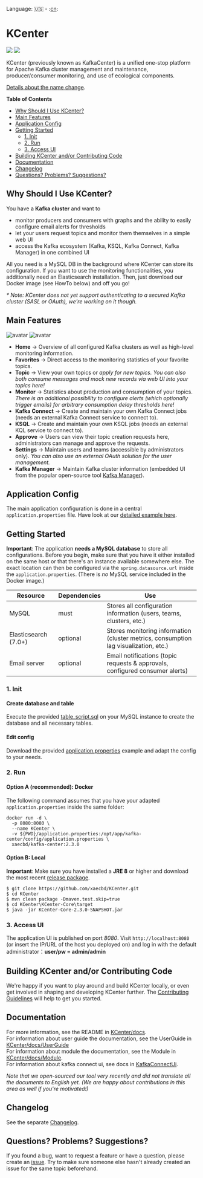 Language: :us: - :[cn](./README_zh.md):
# KCenter

![](https://img.shields.io/badge/java-1.8+-green.svg)
![](https://img.shields.io/badge/maven-3.5+-green.svg)

KCenter (previously known as KafkaCenter) is a unified one-stop platform for Apache Kafka cluster management and maintenance, producer/consumer monitoring, and use of ecological components. 

[Details about the name change](https://github.com/xaecbd/KCenter/issues/123).


**Table of Contents**
  - [Why Should I Use KCenter?](#why-should-i-use-KCenter)
  - [Main Features](#main-features)
  - [Application Config](#application-config)
  - [Getting Started](#getting-started)
    - [1. Init](#1-init)
    - [2. Run](#2-run)
    - [3. Access UI](#3-access-ui)
  - [Building KCenter and/or Contributing Code](#building-KCenter-andor-contributing-code)
  - [Documentation](#documentation)
  - [Changelog](#changelog)
  - [Questions? Problems? Suggestions?](#questions-problems-suggestions)


## Why Should I Use KCenter?

You have a **Kafka cluster** and want to
- monitor producers and consumers with graphs and the ability to easily configure email alerts for thresholds
- let your users request topics and monitor them themselves in a simple web UI
- access the Kafka ecosystem (Kafka, KSQL, Kafka Connect, Kafka Manager) in one combined UI

All you need is a MySQL DB in the background where KCenter can store its configuration. If you want to use the monitoring functionalities, you additionally need an Elasticsearch installation.
Then, just download our Docker image (see HowTo below) and off you go!

*\* Note: KCenter does not yet support authenticating to a secured Kafka cluster (SASL or OAuth), we're working on it though.*


## Main Features
![avatar](docs/images/kafka-center.png)
![avatar](docs/images/screenshot.png)

- **Home** -> Overview of all configured Kafka clusters as well as high-level monitoring information.
- **Favorites** -> Direct access to the monitoring statistics of your favorite topics.
- **Topic** -> View your own topics or *apply for new topics. You can also both consume messages and mock new records via web UI into your topics here!*
- **Monitor** -> Statistics about production and consumption of your topics. *There is an additional possibility to configure alerts (which optionally trigger emails) for arbitrary consumption delay thresholds here!*
- **Kafka Connect** -> Create and maintain your own Kafka Connect jobs (needs an external Kafka Connect service to connect to).
- **KSQL** -> Create and maintain your own KSQL jobs (needs an external KQL service to connect to).
- **Approve** -> Users can view their topic creation requests here, administrators can manage and approve the requests.
- **Settings** -> Maintain users and teams (accessible by administrators only). *You can also use an external OAuth solution for the user management.*
- **Kafka Manager** -> Maintain Kafka cluster information (embedded UI from the popular open-source tool [Kafka Manager](https://github.com/yahoo/CMAK)).


## Application Config
The main application configuration is done in a central `application.properties` file. Have look at our [detailed example here](KCenter-Core/src/main/resources/application.properties).


## Getting Started

**Important**: The application **needs a MySQL database** to store all configurations. Before you begin, make sure that you have it either installed on the same host or that there's an instance available somewhere else. The exact location can then be configured via the `spring.datasource.url` inside the `application.properties`. (There is *no* MySQL service included in the Docker image.)

Resource|Dependencies|Use
---|---|---
MySQL|must|Stores all configuration information (users, teams, clusters, etc.)
Elasticsearch (7.0+)|optional|Stores monitoring information (cluster metrics, consumption lag visualization, etc.)
Email server|optional|Email notifications (topic requests & approvals, configured consumer alerts)

### 1. Init

#### Create database and table
Execute the provided [table_script.sql](KCenter-Core/sql/table_script.sql) on your MySQL instance to create the database and all necessary tables.

#### Edit config
Download the provided [application.properties](KCenter-Core/src/main/resources/application.properties) example and adapt the config to your needs.


### 2. Run

#### Option A (**recommended**): Docker

The following command assumes that you have your adapted `application.properties` inside the same folder:
```
docker run -d \
  -p 8080:8080 \
  --name KCenter \
  -v ${PWD}/application.properties:/opt/app/kafka-center/config/application.properties \ 
  xaecbd/kafka-center:2.3.0
```

#### Option B: Local

**Important**: Make sure you have installed a **JRE 8** or higher and download the most recent [release package](https://github.com/xaecbd/KCenter/releases).
```
$ git clone https://github.com/xaecbd/KCenter.git
$ cd KCenter
$ mvn clean package -Dmaven.test.skip=true
$ cd KCenter\KCenter-Core\target
$ java -jar KCenter-Core-2.3.0-SNAPSHOT.jar
```


### 3. Access UI
The application UI is published on port *8080*. Visit `http://localhost:8080` (or insert the IP/URL of the host you deployed on) and log in with the default administrator：**user/pw = admin/admin**


## Building KCenter and/or Contributing Code

We're happy if you want to play around and build KCenter locally, or even get involved in shaping and developing KCenter further. The [Contributing Guidelines](./CONTRIBUTING.md) will help to get you started.


## Documentation

For more information, see the README in [KCenter/docs](./docs).<br/>
For information about user guide the documentation, see the UserGuide in [KCenter/docs/UserGuide](./docs/UserGuide.md)  
For information about module the documentation, see the Module in [KCenter/docs/Module](./docs/Module.md).<br/>
For information about kafka connect ui, see docs in [KafkaConnectUi](./docs/KafkaConnectUi.md).

*Note that we open-sourced our tool very recently and did not translate all the documents to English yet. (We are happy about contributions in this area as well if you're motivated!)*


## Changelog

See the separate [Changelog](./CHANGELOG.md).


## Questions? Problems? Suggestions?

If you found a bug, want to request a feature or have a question, please create an [issue](https://github.com/xaecbd/KCenter/issues/new). Try to make sure someone else hasn't already created an issue for the same topic beforehand.

